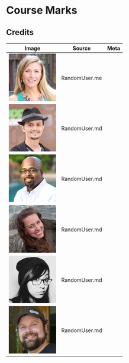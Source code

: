 # Course Marks




## Credits

| Image | Source | Meta |
|-------|--------|------|
|![Taylor Davis](./img/65.jpg) | RandomUser.me |  |
|![Alfredo Rice](./img/40.jpg) | RandomUser.md |  |
|![Shawn Collins](./img/83.jpg) | RandomUser.md |  |
|![Sofia Palmer](./img/45.jpg) | RandomUser.md |  |
|![Genesis Long](./img/50.jpg) | RandomUser.md |  |
|![Micheal Fields](./img/72.jpg) | RandomUser.md |  |
